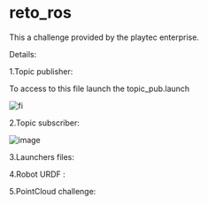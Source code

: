# reto_ros
This a challenge provided by the playtec enterprise.

Details:

1.Topic publisher:

To access to this file launch the topic_pub.launch

![fi](https://user-images.githubusercontent.com/59718261/80871992-c35d7b80-8c74-11ea-9286-2b82751c97c0.png)

2.Topic subscriber:

![image](https://user-images.githubusercontent.com/59718261/80871983-b476c900-8c74-11ea-9a3f-215ba78df878.png)


3.Launchers files:

4.Robot URDF :

5.PointCloud challenge:
